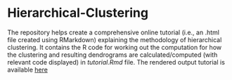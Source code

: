 # Hierarchical-Clustering
The repository helps create a comprehensive online tutorial (i.e., an .html file created using RMarkdown) explaining the methodology of hierarchical clustering. It contains the R code for working out the computation for how the clustering and resulting dendrograms are calculated/computed (with relevant code displayed) in *tutorial.Rmd* file. The rendered output tutorial is available [here](file:///Users/mehar/Downloads/tutorial.html) 


